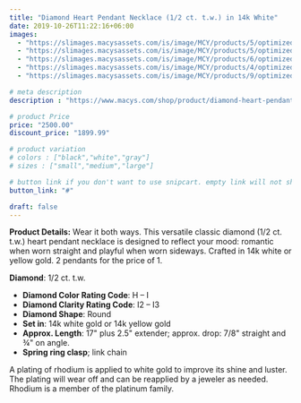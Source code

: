 ```yaml
---
title: "Diamond Heart Pendant Necklace (1/2 ct. t.w.) in 14k White"
date: 2019-10-26T11:22:16+06:00
images: 
  - "https://slimages.macysassets.com/is/image/MCY/products/5/optimized/15450565_fpx.tif?op_sharpen=1&wid=500&fit=fit,1&fmt=webp"
  - "https://slimages.macysassets.com/is/image/MCY/products/5/optimized/15450595_fpx.tif?qlt=85,0&resMode=sharp2&op_usm=1.75,0.3,2,0&wid=600&fmt=webp"
  - "https://slimages.macysassets.com/is/image/MCY/products/6/optimized/15450566_fpx.tif?qlt=85,0&resMode=sharp2&op_usm=1.75,0.3,2,0&wid=600&fmt=webp"
  - "https://slimages.macysassets.com/is/image/MCY/products/4/optimized/15450594_fpx.tif?qlt=85,0&resMode=sharp2&op_usm=1.75,0.3,2,0&wid=600&fmt=webp"
  - "https://slimages.macysassets.com/is/image/MCY/products/9/optimized/15383449_fpx.tif?qlt=85,0&resMode=sharp2&op_usm=1.75,0.3,2,0&wid=600&fmt=webp"

# meta description
description : "https://www.macys.com/shop/product/diamond-heart-pendant-necklace-1-2-ct.-t.w.-in-14k-white-or-yellow-gold-wear-it-both-ways?ID=10231109&isDlp=true&swatchColor=White%20Gold"

# product Price
price: "2500.00"
discount_price: "1899.99"

# product variation
# colors : ["black","white","gray"]
# sizes : ["small","medium","large"]

# button link if you don't want to use snipcart. empty link will not show button
button_link: "#"

draft: false
---
```


**Product Details:**
Wear it both ways. This versatile classic diamond (1/2 ct. t.w.) heart pendant necklace is designed to reflect your mood: romantic when worn straight and playful when worn sideways. Crafted in 14k white or yellow gold. 2 pendants for the price of 1.

**Diamond**: 1/2 ct. t.w.
- **Diamond Color Rating Code**: H – I
- **Diamond Clarity Rating Code**: I2 – I3
- **Diamond Shape**: Round
- **Set in**: 14k white gold or 14k yellow gold
- **Approx. Length**: 17" plus 2.5" extender; approx. drop: 7/8" straight and ¾" on angle.
- **Spring ring clasp**; link chain

A plating of rhodium is applied to white gold to improve its shine and luster. The plating will wear off and can be reapplied by a jeweler as needed. Rhodium is a member of the platinum family.
